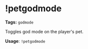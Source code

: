 # !petgodmode

**Tags:** `godmode`

Toggles god mode on the player's pet.

**Usage**: `!petgodmode`
